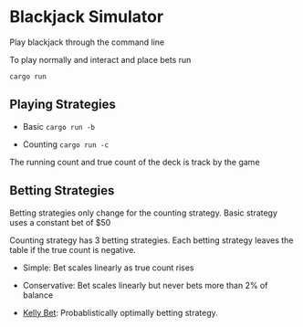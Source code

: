 # Blackjack Simulator

Play blackjack through the command line

To play normally and interact and place bets run

`cargo run`

## Playing Strategies

* Basic `cargo run -b`

* Counting `cargo run -c`

The running count and true count of the deck is track by the game

## Betting Strategies

Betting strategies only change for the counting strategy. Basic strategy uses a constant bet of $50

Counting strategy has 3 betting strategies. Each betting strategy leaves the table if the true count is negative.

 * Simple: Bet scales linearly as true count rises

 * Conservative: Bet scales linearly but never bets more than 2% of balance

 * [Kelly Bet](https://en.wikipedia.org/wiki/Kelly_criterion): Probablistically optimally betting strategy. 

